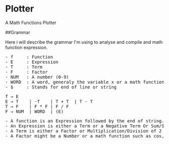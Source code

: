 # Plotter
A Math Functions Plotter

##Grammar

Here i will describe the grammar I'm using to analyse and compile and math function expression.

<pre>
- f     : Function
- E     : Expression
- T     : Term
- F     : Factor
- NUM   : A number (0-9)
- WORD  : A word, generaly the variable x or a math function like sin cos ...
- $     : Stands for end of line or string
</pre>

<pre>
f &rightarrow; E
E &rightarrow; T    | -T    | T + T  | T - T
T &rightarrow; F    | F * F | F / F 
F &rightarrow; NUM  | WORD  | (E)
</pre>

<pre>
- A function is an Expression followed by the end of string.
- An Expression is either a Term or a Negative Term Or Sum/Substrction of 2 Terms
- A Term is either a Factor or Multiplication/Division of 2 Factors
- A Factor might be a Number or a math function such as cos, sin ... or an Expression between two parantheses.
</pre>